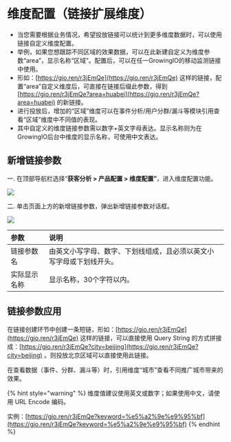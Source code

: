 # 维度配置（链接扩展维度）

* 当您需要根据业务情况，希望投放链接可以统计到更多维度数据时，可以使用链接自定义维度配置。
* 举例，如果您想跟踪不同区域的效果数据，可以在此新建自定义为维度参数“area”，显示名称“区域”。配置后，可以在任一GrowingIO的移动监测链接中使用。
* 形如：[https://gio.ren/r3jEmQe](https://gio.ren/r3jEmQe) 这样的链接，配置“area”自定义维度后，可直接在链接后缀此参数，得到 [https://gio.ren/r3jEmQe?area=huabei](https://gio.ren/r3jEmQe?area=huabei) 的新链接。
* 进行投放后，增加的“区域”维度可以在事件分析/用户分群/漏斗等模块引用查看“区域”维度中不同值的表现。
* 其中自定义的维度链接参数需以数字+英文字母表达。显示名称则为在GrowingIO后台中维度的显示名称，可使用中文表达。

## 新增链接参数

一. 在顶部导航栏选择“**获客分析 &gt; 产品配置 &gt; 维度配置”**，进入维度配置功能。

![](https://github.com/growingio/growingio-docs-v3/tree/d520f4a494f6c0635c83422f55c665597e79ee96/.gitbook/assets/image%20%28106%29.png)

二. 单击页面上方的新增链接参数，弹出新增链接参数对话框。

![](https://github.com/growingio/growingio-docs-v3/tree/d520f4a494f6c0635c83422f55c665597e79ee96/.gitbook/assets/image%20%2864%29.png)

| 参数 | 说明 |
| :--- | :--- |
| 链接参数名 | 由英文小写字母、数字、下划线组成，且必须以英文小写字母或下划线开头。 |
| 实际显示名称 | 显示名称，30个字符以内。 |

## 链接参数应用

在链接创建环节中创建一条短链，形如：[https://gio.ren/r3jEmQe](https://gio.ren/r3jEmQe) 这样的链接，可以直接使用 Query String 的方式拼接成：[https://gio.ren/r3jEmQe?city=beijing](https://gio.ren/r3jEmQe?city=beijing) 。则投放北京区域可以直接使用此链接。

在查看数据（事件、分群、漏斗等）时，引用维度“城市”查看不同推广城市带来的效果。

{% hint style="warning" %}
维度值建议使用英文或数字；如果使用中文，请使用 URL Encode 编码。

实例：[https://gio.ren/r3jEmQe?keyword=%e5%a2%9e%e9%95%bf](https://gio.ren/r3jEmQe?keyword=%e5%a2%9e%e9%95%bf)
{% endhint %}

